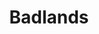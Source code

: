 ---
title: Badlands
tags: john
image: src/files/john/Badlands_2000.jpg
imageBase: Badlands
alt: Badlands in South Dakota  
width: 2000
height: 1333
imageDate: October 2015
location: South Dakota
camera: iPhone 5S
metaDescription: Badlands in South Dakota  
---